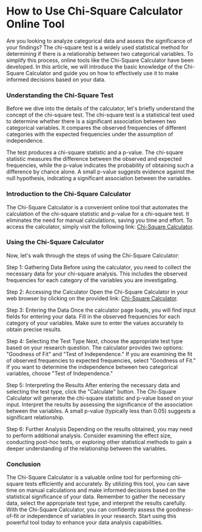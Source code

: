 How to Use Chi-Square Calculator Online Tool
============================================

Are you looking to analyze categorical data and assess the significance of your findings? The chi-square test is a widely used statistical method for determining if there is a relationship between two categorical variables. To simplify this process, online tools like the Chi-Square Calculator have been developed. In this article, we will introduce the basic knowledge of the Chi-Square Calculator and guide you on how to effectively use it to make informed decisions based on your data.

### Understanding the Chi-Square Test

Before we dive into the details of the calculator, let's briefly understand the concept of the chi-square test. The chi-square test is a statistical test used to determine whether there is a significant association between two categorical variables. It compares the observed frequencies of different categories with the expected frequencies under the assumption of independence.

The test produces a chi-square statistic and a p-value. The chi-square statistic measures the difference between the observed and expected frequencies, while the p-value indicates the probability of obtaining such a difference by chance alone. A small p-value suggests evidence against the null hypothesis, indicating a significant association between the variables.

### Introduction to the Chi-Square Calculator

The Chi-Square Calculator is a convenient online tool that automates the calculation of the chi-square statistic and p-value for a chi-square test. It eliminates the need for manual calculations, saving you time and effort. To access the calculator, simply visit the following link: [Chi-Square Calculator](https://www.onlinecalculatorsfree.com/math/chi-square-calculator.html).

### Using the Chi-Square Calculator

Now, let's walk through the steps of using the Chi-Square Calculator:

Step 1: Gathering Data Before using the calculator, you need to collect the necessary data for your chi-square analysis. This includes the observed frequencies for each category of the variables you are investigating.

Step 2: Accessing the Calculator Open the Chi-Square Calculator in your web browser by clicking on the provided link: [Chi-Square Calculator](https://www.onlinecalculatorsfree.com/math/chi-square-calculator.html).

Step 3: Entering the Data Once the calculator page loads, you will find input fields for entering your data. Fill in the observed frequencies for each category of your variables. Make sure to enter the values accurately to obtain precise results.

Step 4: Selecting the Test Type Next, choose the appropriate test type based on your research question. The calculator provides two options: "Goodness of Fit" and "Test of Independence." If you are examining the fit of observed frequencies to expected frequencies, select "Goodness of Fit." If you want to determine the independence between two categorical variables, choose "Test of Independence."

Step 5: Interpreting the Results After entering the necessary data and selecting the test type, click the "Calculate" button. The Chi-Square Calculator will generate the chi-square statistic and p-value based on your input. Interpret the results by assessing the significance of the association between the variables. A small p-value (typically less than 0.05) suggests a significant relationship.

Step 6: Further Analysis Depending on the results obtained, you may need to perform additional analysis. Consider examining the effect size, conducting post-hoc tests, or exploring other statistical methods to gain a deeper understanding of the relationship between the variables.

### Conclusion

The Chi-Square Calculator is a valuable online tool for performing chi-square tests efficiently and accurately. By utilizing this tool, you can save time on manual calculations and make informed decisions based on the statistical significance of your data. Remember to gather the necessary data, select the appropriate test type, and interpret the results carefully. With the Chi-Square Calculator, you can confidently assess the goodness-of-fit or independence of variables in your research. Start using this powerful tool today to enhance your data analysis capabilities.